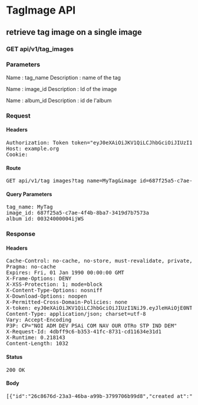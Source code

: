 # TagImage API

## retrieve tag image on a single image

### GET api/v1/tag_images

### Parameters

Name : tag_name
Description : name of the tag

Name : image_id
Description : Id of the image

Name : album_id
Description : id de l&#39;album

### Request

#### Headers

<pre>Authorization: Token token=&quot;eyJ0eXAiOiJKV1QiLCJhbGciOiJIUzI1NiJ9.eyJleHAiOjE0NTI2MjE5MTcsImFiaWxpdGllcyI6eyIwMDMyNDAwMDAwNGlqV1MiOnsiVGFncyI6eyJNeVRhZyI6eyJlbiI6IkNhcnRvb25zIiwiZnIiOiJEw6lzc2luIGFuaW3DqSJ9fSwiQWNjZXNzIjp7InNlZSI6dHJ1ZSwiaW1hZ2VfdGFnIjp0cnVlfX19LCJ1c2VyX2lkIjoiZjEyYjhjODktZmYzNS00YmVhLThmZGQtZjNiMDFkMDRhNTdiIn0.FBCFbh8zuy8eWf4QhT_uam_tSS7t24blG6z-Z9Xd7H4&quot;
Host: example.org
Cookie: </pre>

#### Route

<pre>GET api/v1/tag_images?tag_name=MyTag&amp;image_id=687f25a5-c7ae-4f4b-8ba7-3419d7b7573a&amp;album_id=00324000004ijWS</pre>

#### Query Parameters

<pre>tag_name: MyTag
image_id: 687f25a5-c7ae-4f4b-8ba7-3419d7b7573a
album_id: 00324000004ijWS</pre>

### Response

#### Headers

<pre>Cache-Control: no-cache, no-store, must-revalidate, private, max-age=0
Pragma: no-cache
Expires: Fri, 01 Jan 1990 00:00:00 GMT
X-Frame-Options: DENY
X-XSS-Protection: 1; mode=block
X-Content-Type-Options: nosniff
X-Download-Options: noopen
X-Permitted-Cross-Domain-Policies: none
X-token: eyJ0eXAiOiJKV1QiLCJhbGciOiJIUzI1NiJ9.eyJleHAiOjE0NTI2MjE5MTcsImFiaWxpdGllcyI6eyIwMDMyNDAwMDAwNGlqV1MiOnsiVGFncyI6eyJNeVRhZyI6eyJlbiI6IkNhcnRvb25zIiwiZnIiOiJEw6lzc2luIGFuaW3DqSJ9fSwiQWNjZXNzIjp7InNlZSI6dHJ1ZSwiaW1hZ2VfdGFnIjp0cnVlfX19LCJ1c2VyX2lkIjoiZjEyYjhjODktZmYzNS00YmVhLThmZGQtZjNiMDFkMDRhNTdiIn0.FBCFbh8zuy8eWf4QhT_uam_tSS7t24blG6z-Z9Xd7H4
Content-Type: application/json; charset=utf-8
Vary: Accept-Encoding
P3P: CP=&quot;NOI ADM DEV PSAi COM NAV OUR OTRo STP IND DEM&quot;
X-Request-Id: 4dbff9c6-b353-41fc-8731-cd11634e31d1
X-Runtime: 0.218143
Content-Length: 1032</pre>

#### Status

<pre>200 OK</pre>

#### Body

<pre>[{"id":"26c8676d-23a3-46ba-a99b-3799706b99d8","created_at":"2016-01-12T15:05:17.635+01:00","user":"f12b8c89-ff35-4bea-8fdd-f3b01d04a57b","image":{"public_id":"687f25a5-c7ae-4f4b-8ba7-3419d7b7573a","infos":{"bytes":3604,"created_at":"2015-09-25T13:32:55Z","etag":"5a98d4d3e5d39024abf237be55e99b15","format":"png","height":48,"resource_type":"image","tags":["00324000004ijWS"],"type":"private","width":48,"location":{"accuracy":36,"latitude":48.861934399999996,"longitude":2.348967}},"exifs":{},"gps":[48.861934399999996,2.348967],"gps_ip":null,"gps_exifs":null,"gps_html":[48.861934399999996,2.348967],"created_at":"2016-01-12T15:05:17.526+01:00","width":48,"height":48,"rotation":0,"crop_x":0.0,"crop_y":0.0,"crop_w":0.0,"crop_h":0.0,"album_id":"00324000004ijWS","thumbnails":{"full":"/assets/blank.jpg","large":"/assets/blank.jpg","mini":"/assets/blank.jpg"}},"tag":{"id":"ddf997a6-4008-47e6-a403-51e53bb6e4f9","created_at":"2016-01-12T15:05:17.500+01:00","name":"MyTag","label":"{\"en\":\"Cartoons\",\"fr\":\"Déssin animé\"}"}}]</pre>
